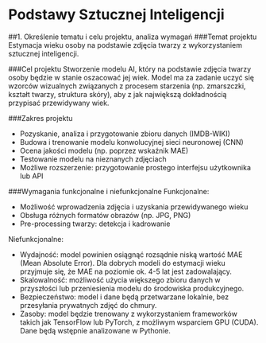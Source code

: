 # Podstawy Sztucznej Inteligencji

##1. Określenie tematu i celu projektu, analiza wymagań 
###Temat projektu
Estymacja wieku osoby na podstawie zdjęcia twarzy z wykorzystaniem sztucznej inteligencji.

###Cel projektu
Stworzenie modelu AI, który na podstawie zdjęcia twarzy osoby będzie w stanie oszacować jej wiek. Model ma za zadanie uczyć się wzorców wizualnych związanych z procesem starzenia (np. zmarszczki, kształt twarzy, struktura skóry), aby z jak największą dokładnością przypisać przewidywany wiek.

###Zakres projektu
- Pozyskanie, analiza i przygotowanie zbioru danych (IMDB-WIKI)
- Budowa i trenowanie modelu konwolucyjnej sieci neuronowej (CNN)
- Ocena jakości modelu (np. poprzez wskaźnik MAE)
- Testowanie modelu na nieznanych zdjęciach
- Możliwe rozszerzenie: przygotowanie prostego interfejsu użytkownika lub API

###Wymagania funkcjonalne i niefunkcjonalne
Funkcjonalne:
- Możliwość wprowadzenia zdjęcia i uzyskania przewidywanego wieku
- Obsługa różnych formatów obrazów (np. JPG, PNG)
- Pre-processing twarzy: detekcja i kadrowanie

Niefunkcjonalne:
- Wydajność: model powinien osiągnąć rozsądnie niską wartość MAE (Mean Absolute Error). Dla dobrych modeli do estymacji wieku przyjmuje się, że MAE na poziomie ok. 4-5 lat jest zadowalający.
- Skalowalność: możliwość użycia większego zbioru danych w przyszłości lub przeniesienia modelu do środowiska produkcyjnego.
- Bezpieczeństwo: model i dane będą przetwarzane lokalnie, bez przesyłania prywatnych zdjęć do chmury.
- Zasoby: model będzie trenowany z wykorzystaniem frameworków takich jak TensorFlow lub PyTorch, z możliwym wsparciem GPU (CUDA). Dane będą wstępnie analizowane w Pythonie.

